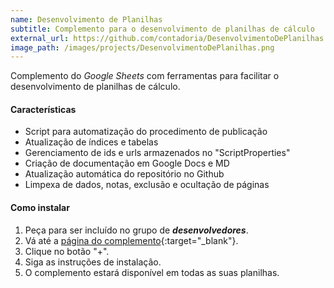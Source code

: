 ```yaml
---
name: Desenvolvimento de Planilhas
subtitle: Complemento para o desenvolvimento de planilhas de cálculo
external_url: https://github.com/contadoria/DesenvolvimentoDePlanilhas
image_path: /images/projects/DesenvolvimentoDePlanilhas.png
---
```


Complemento do *Google Sheets* com ferramentas para facilitar o desenvolvimento de planilhas de cálculo.

#### Características

* Script para automatização do procedimento de publicação
* Atualização de índices e tabelas
* Gerenciamento de ids e urls armazenados no "ScriptProperties"
* Criação de documentação em Google Docs e MD
* Atualização automática do repositório no Github
* Limpexa de dados, notas, exclusão e ocultação de páginas

#### Como instalar

1. Peça para ser incluído no grupo de **_desenvolvedores_**.
2. Vá até a [página do complemento](https://chrome.google.com/webstore/detail/desenvolvimento-de-planil/jojlehkcbdaeaogbbmfmiglegikoddhg?hl=pt-BR){:target="_blank"}.
3. Clique no botão "+".
4. Siga as instruções de instalação.
5. O complemento estará disponível em todas as suas planilhas.
